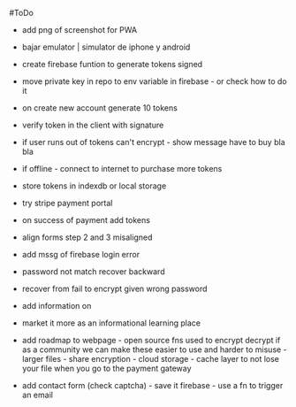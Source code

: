#ToDo

- add png of screenshot for PWA
- bajar emulator | simulator de iphone y android
- create firebase funtion to generate tokens signed
- move private key in repo to env variable in firebase - or check how to do it
- on create new account generate 10 tokens
- verify token in the client with signature
- if user runs out of tokens can't encrypt - show message have to buy bla bla
- if offline - connect to internet to purchase more tokens
- store tokens in indexdb or local storage
- try stripe payment portal
- on success of payment add tokens
- align forms step 2 and 3 misaligned
- add mssg of firebase login error
- password not match recover backward
- recover from fail to encrypt given wrong password
- add information on
- market it more as an informational learning place
- add roadmap to webpage - open source fns used to encrypt decrypt if as a community we can make these easier to use and harder to misuse - larger files - share encryption - cloud storage - cache layer to not lose your file when you go to the payment gateway

- add contact form (check captcha) - save it firebase - use a fn to trigger an email
